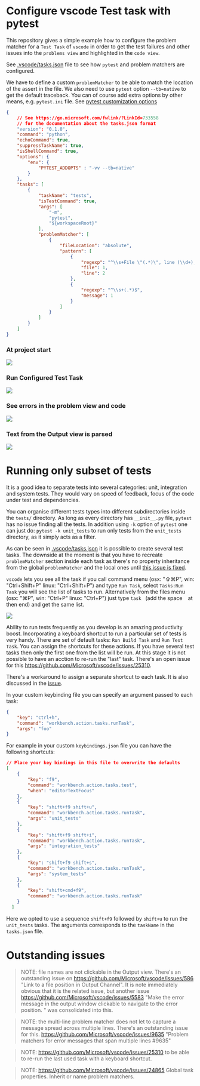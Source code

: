 # Configure vscode Test task with pytest

This repository gives a simple example how
to configure the problem matcher for a `Test Task` of
`vscode` in order to get the test failures and other
issues into the `problems view` and highlighted in the `code view`.

See [.vscode/tasks.json](./.vscode/tasks.json) file to see how
`pytest` and problem matchers are configured.

We have to define a custom `problemMatcher` to be able to match the location
of the assert in the file. We also need to use `pytest` option `--tb=native`
to get the default traceback. You can of course add extra options
by other means, e.g. `pytest.ini` file. See [pytest customization options](https://docs.pytest.org/en/latest/customize.html)

```json
{
    // See https://go.microsoft.com/fwlink/?LinkId=733558
    // for the documentation about the tasks.json format
    "version": "0.1.0",
    "command": "python",
    "echoCommand": true,
    "suppressTaskName": true,
    "isShellCommand": true,
    "options": {
        "env": {
            "PYTEST_ADDOPTS" : "-vv --tb=native"
        }
    },
    "tasks": [
        {
            "taskName": "tests",
            "isTestCommand": true,
            "args": [
                "-m",
                "pytest",
                "${workspaceRoot}"
            ],
            "problemMatcher": [
                {
                    "fileLocation": "absolute",
                    "pattern": [
                        {
                            "regexp": "^\\s+File \"(.*)\", line (\\d+), in (.*)$",
                            "file": 1,
                            "line": 2
                        },
                        {
                            "regexp": "^\\s+(.*)$",
                            "message": 1
                        }
                    ]
                }
            ]
        }
    ]
}
```

### At project start

![](./.imgs/vscode_test_not_run_yet.png)

### Run Configured Test Task

![](./.imgs/vscode_select_run_test_task.png)

### See errors in the problem view and code
![](./.imgs/vscode_test_ran_problems_view.png)

### Text from the Output view is parsed
![](./.imgs/vscode_test_ran_output_view.png)

# Running only subset of tests
It is a good idea to separate tests into several categories: unit, integration and system tests. They would vary on speed of feedback, focus of the code under test and dependencies.

You can organise different tests types into different subdirectories inside the `tests/` directory. As long as every directory has `__init__.py` file, `pytest` has no issue finding all the tests.
In addition using `-k` option of `pytest` one can just do:
`pytest -k unit_tests` to run only tests from the `unit_tests` directory, as it simply acts as a filter.

As can be seen in [.vscode/tasks.json](./.vscode/tasks.json)
it is possible to create several test tasks. The downside at the moment is that you
have to recreate `problemMatcher` section inside each task as there's no property inheritance
from the global `problemMatcher` and the local ones until [this issue is fixed](https://github.com/Microsoft/vscode/issues/24865).

`vscode` lets you see all the task if you call command menu (osx: "⇧⌘P", win: "Ctrl+Shift+P" linux: "Ctrl+Shift+P") and type `Run Task`, select `Tasks:Run Task` you will see the list of tasks to run. Alternatively from the files menu  (osx: "⌘P", win: "Ctrl+P" linux: "Ctrl+P") just type `task ` (add the space ` ` at then end) and get the same list.

![](./.imgs/vscode_list_of_tasks.png)

 Ability to run tests frequently as you develop is an amazing productivity boost. Incorporating a keyboard shortcut to run a particular set of tests is very handy. There are set of default tasks: `Run Build Task` and `Run Test Task`. You can assign the shortcuts for these actions. If you have several test tasks then only the first one from the list will be run. At this stage it is not possible to have an acction to re-run the "last" task. There's an open issue for this https://github.com/Microsoft/vscode/issues/25310.

There's a workaround to assign a separate shortcut to each task. It is also discussed in the [issue](https://github.com/Microsoft/vscode/issues/25310).

In your custom keybinding file you can specify an argument passed to each task:
```json
{
    "key": "ctrl+h",
    "command": "workbench.action.tasks.runTask",
    "args": "foo"
}
```

For example in your custom `keybindings.json` file you can have the following shortcuts:
```json
// Place your key bindings in this file to overwrite the defaults
[
    {
        "key": "f9",
        "command": "workbench.action.tasks.test",
        "when": "editorTextFocus"
    },
    {
        "key": "shift+f9 shift+u",
        "command": "workbench.action.tasks.runTask",
        "args": "unit_tests"
    },
    {
        "key": "shift+f9 shift+i",
        "command": "workbench.action.tasks.runTask",
        "args": "integration_tests"
    },
    {
        "key": "shift+f9 shift+s",
        "command": "workbench.action.tasks.runTask",
        "args": "system_tests"
    },
    {
        "key": "shift+cmd+f9",
        "command": "workbench.action.tasks.runTask"
    }
  ]
```

Here we opted to use a sequence `shift+f9` followed by `shift+u` to run the `unit_tests` tasks. The arguments corresponds to the `taskName` in the `tasks.json` file.

# Outstanding issues
> NOTE: file names are not clickable in the Output view.
There's an outstanding issue on https://github.com/Microsoft/vscode/issues/586
"Link to a file position in Output Channel".
It is note immediately obvious that it is the related issue,
but another issue https://github.com/Microsoft/vscode/issues/5583
"Make the error message in the output window clickable to navigate to the error position. " was consolidated into this.

> NOTE: the multi-line problem matcher does not let to capture
a message spread across multiple lines. There's an outstanding issue for this. https://github.com/Microsoft/vscode/issues/9635
"Problem matchers for error messages that span multiple lines #9635"

> NOTE: https://github.com/Microsoft/vscode/issues/25310 to be able to re-run the last used task with a keyboard shortcut.

> NOTE: https://github.com/Microsoft/vscode/issues/24865 Global task properties. Inherit or name problem matchers.
